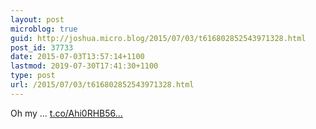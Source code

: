 ```yaml
---
layout: post
microblog: true
guid: http://joshua.micro.blog/2015/07/03/t616802852543971328.html
post_id: 37733
date: 2015-07-03T13:57:14+1100
lastmod: 2019-07-30T17:41:30+1100
type: post
url: /2015/07/03/t616802852543971328.html
---
```

Oh my ... [t.co/Ahi0RHB56...](http://t.co/Ahi0RHB56Q)
